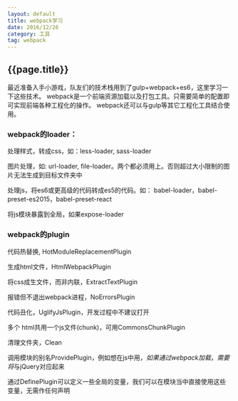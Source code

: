 ```yaml
---
layout: default
title: webpack学习
date: 2016/12/26
category: 工具
tag: webpack
---
```


## {{page.title}}

最近准备入手小游戏，队友们的技术栈用到了gulp+webpack+es6，这里学习一下这些技术。
webpack是一个前端资源加载以及打包工具。只需要简单的配置即可实现前端各种工程化的操作。
webpack还可以与gulp等其它工程化工具结合使用。


### webpack的loader：

处理样式，转成css，如：less-loader, sass-loader

图片处理，如: url-loader, file-loader。两个都必须用上。否则超过大小限制的图片无法生成到目标文件夹中

处理js，将es6或更高级的代码转成es5的代码。如： babel-loader，babel-preset-es2015，babel-preset-react

将js模块暴露到全局，如果expose-loader

### webpack的plugin

代码热替换, HotModuleReplacementPlugin

生成html文件，HtmlWebpackPlugin

将css成生文件，而非内联，ExtractTextPlugin

报错但不退出webpack进程，NoErrorsPlugin

代码丑化，UglifyJsPlugin，开发过程中不建议打开

多个 html共用一个js文件(chunk)，可用CommonsChunkPlugin

清理文件夹，Clean

调用模块的别名ProvidePlugin，例如想在js中用$，如果通过webpack加载，需要将$与jQuery对应起来


通过DefinePlugin可以定义一些全局的变量，我们可以在模块当中直接使用这些变量，无需作任何声明
















